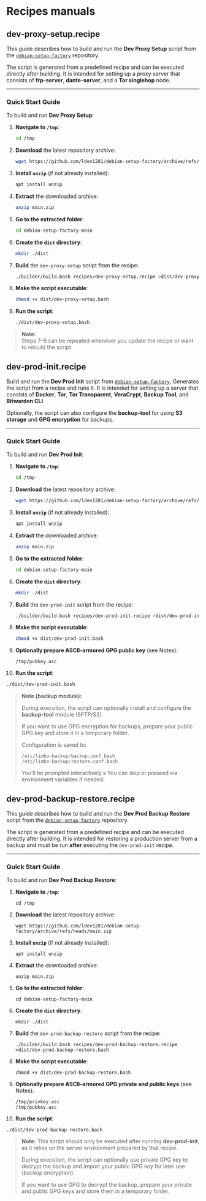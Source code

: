 # Recipes manuals

## dev-proxy-setup.recipe
This guide describes how to build and run the **Dev Proxy Setup** script from the [`debian-setup-factory`](https://github.com/ldev1281/debian-setup-factory) repository.

The script is generated from a predefined recipe and can be executed directly after building.
It is intended for setting up a proxy server that consists of **frp-server**, **dante-server**, and a **Tor singlehop** node.

---

### Quick Start Guide

To build and run **Dev Proxy Setup**:

1. **Navigate to `/tmp`**:
   ```bash
   cd /tmp
   ```

2. **Download** the latest repository archive:
   ```bash
   wget https://github.com/ldev1281/debian-setup-factory/archive/refs/heads/main.zip
   ```

3. **Install `unzip`** (if not already installed):
   ```bash
   apt install unzip
   ```

4. **Extract** the downloaded archive:
   ```bash
   unzip main.zip
   ```

5. **Go to the extracted folder**:
   ```bash
   cd debian-setup-factory-main
   ```

6. **Create the `dist` directory**:
   ```bash
   mkdir ./dist
   ```

7. **Build** the `dev-proxy-setup` script from the recipe:
   ```bash
   ./builder/build.bash recipes/dev-proxy-setup.recipe >dist/dev-proxy-setup.bash
   ```

8. **Make the script executable**:
   ```bash
   chmod +x dist/dev-proxy-setup.bash
   ```

9. **Run the script**:
   ```bash
   ./dist/dev-proxy-setup.bash
   ```

> **Note:**  
> Steps 7–9 can be repeated whenever you update the recipe or want to rebuild the script.


## dev-prod-init.recipe

Build and run the **Dev Prod Init** script from [`debian-setup-factory`](https://github.com/ldev1281/debian-setup-factory).
Generates the script from a recipe and runs it.
It is intended for setting up a server that consists of **Docker**, **Tor**, **Tor Transparent**, **VeraCrypt**, **Backup Tool**, and **Bitwarden CLI**.

Optionally, the script can also configure the **backup-tool**
for using **S3 storage** and **GPG encryption** for backups.


---

### Quick Start Guide

To build and run **Dev Prod Init**:

1. **Navigate to `/tmp`**:
   ```bash
   cd /tmp
   ```

2. **Download** the latest repository archive:
   ```bash
   wget https://github.com/ldev1281/debian-setup-factory/archive/refs/heads/main.zip
   ```

3. **Install `unzip`** (if not already installed):
   ```bash
   apt install unzip
   ```

4. **Extract** the downloaded archive:
   ```bash
   unzip main.zip
   ```

5. **Go to the extracted folder**:
   ```bash
   cd debian-setup-factory-main
   ```

6. **Create the `dist` directory**:
   ```bash
   mkdir ./dist
   ```

7. **Build** the `dev-prod-init` script from the recipe:
   ```bash
   ./builder/build.bash recipes/dev-prod-init.recipe >dist/dev-prod-init.bash
   ```

8. **Make the script executable**:
   ```bash
   chmod +x dist/dev-prod-init.bash
   ```
9. **Optionally prepare ASCII-armored GPG public key** (see Notes):
   ```
   /tmp/pubkey.asc
   ```
10. **Run the script**:
   ```bash
   ./dist/dev-prod-init.bash
   ```

> **Note (backup module):**
>
> During execution, the script can optionally install and configure the **backup-tool** module (SFTP/S3).
>
> If you want to use GPG encryption for backups, prepare your public GPG key and store it in a temporary folder.
>
> Configuration is saved to:
> ```
> /etc/limbo-backup/backup.conf.bash
> /etc/limbo-backup/restore.conf.bash
> ```
>
> You’ll be prompted interactively.s
> You can skip or preseed via environment variables if needed.


## dev-prod-backup-restore.recipe
This guide describes how to build and run the **Dev Prod Backup Restore** script from the [`debian-setup-factory`](https://github.com/ldev1281/debian-setup-factory) repository.

The script is generated from a predefined recipe and can be executed directly after building.
It is intended for restoring a production server from a backup and must be run **after** executing the `dev-prod-init` recipe.

---

### Quick Start Guide

To build and run **Dev Prod Backup Restore**:

1. **Navigate to `/tmp`**:
   ```
   cd /tmp
   ```

2. **Download** the latest repository archive:
   ```
   wget https://github.com/ldev1281/debian-setup-factory/archive/refs/heads/main.zip
   ```

3. **Install `unzip`** (if not already installed):
   ```
   apt install unzip
   ```

4. **Extract** the downloaded archive:
   ```
   unzip main.zip
   ```

5. **Go to the extracted folder**:
   ```
   cd debian-setup-factory-main
   ```

6. **Create the `dist` directory**:
   ```
   mkdir ./dist
   ```

7. **Build** the `dev-prod-backup-restore` script from the recipe:
   ```
   ./builder/build.bash recipes/dev-prod-backup-restore.recipe >dist/dev-prod-backup-restore.bash
   ```

8. **Make the script executable**:
   ```
   chmod +x dist/dev-prod-backup-restore.bash
   ```

9. **Optionally prepare ASCII-armored GPG private and public keys** (see Notes):
   ```
   /tmp/privkey.asc
   /tmp/pubkey.asc
   ```

10. **Run the script**:
   ```
   ./dist/dev-prod-backup-restore.bash
   ```

> **Note:**
> This script should only be executed after running **dev-prod-init**,
> as it relies on the server environment prepared by that recipe.
>
> During execution, the script can optionally use private GPG key to decrypt the backup
> and import your public GPG key for later use (backup encryption).
>
> If you want to use GPG to decrypt the backup,
> prepare your private and public GPG keys
> and store them in a temporary folder.